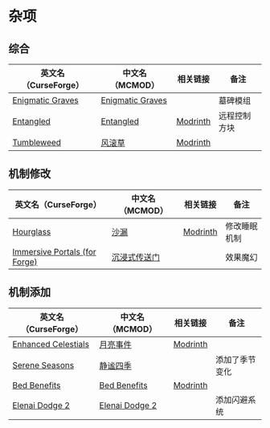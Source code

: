 # 杂项

## 综合

| 英文名（CurseForge）                                                              | 中文名（MCMOD）                                          | 相关链接                                        | 备注         |
| --------------------------------------------------------------------------------- | -------------------------------------------------------- | ----------------------------------------------- | ------------ |
| [Enigmatic Graves](https://www.curseforge.com/minecraft/mc-mods/enigmatic-graves) | [Enigmatic Graves](https://www.mcmod.cn/class/4720.html) |                                                 | 墓碑模组     |
| [Entangled](https://www.curseforge.com/minecraft/mc-mods/entangled)               | [Entangled](https://www.mcmod.cn/class/5939.html)        | [Modrinth](https://modrinth.com/mod/entangled)  | 远程控制方块 |
| [Tumbleweed](https://www.curseforge.com/minecraft/mc-mods/tumbleweed)             | [风滚草](https://www.mcmod.cn/class/1880.html)           | [Modrinth](https://modrinth.com/mod/tumbleweed) |              |

## 机制修改

| 英文名（CurseForge）                                                                                      | 中文名（MCMOD）                                      | 相关链接                                       | 备注         |
| --------------------------------------------------------------------------------------------------------- | ---------------------------------------------------- | ---------------------------------------------- | ------------ |
| [Hourglass](https://www.curseforge.com/minecraft/mc-mods/hourglass)                                       | [沙漏](https://www.mcmod.cn/class/4815.html)         | [Modrinth](https://modrinth.com/mod/hourglass) | 修改睡眠机制 |
| [Immersive Portals (for Forge)](https://www.curseforge.com/minecraft/mc-mods/immersive-portals-for-forge) | [沉浸式传送门](https://www.mcmod.cn/class/2410.html) |                                                | 效果魔幻     |

## 机制添加

| 英文名（CurseForge）                                                                    | 中文名（MCMOD）                                        | 相关链接                                                 | 备注           |
| --------------------------------------------------------------------------------------- | ------------------------------------------------------ | -------------------------------------------------------- | -------------- |
| [Enhanced Celestials](https://www.curseforge.com/minecraft/mc-mods/enhanced-celestials) | [月亮事件](https://www.mcmod.cn/class/3452.html)       | [Modrinth](https://modrinth.com/mod/enhanced-celestials) |                |
| [Serene Seasons](https://www.curseforge.com/minecraft/mc-mods/serene-seasons)           | [静谧四季](https://www.mcmod.cn/class/1132.html)       |                                                          | 添加了季节变化 |
| [Bed Benefits](https://www.curseforge.com/minecraft/mc-mods/bed-benefits)               | [Bed Benefits](https://www.mcmod.cn/class/9741.html)   | [Modrinth](https://modrinth.com/mod/bed-benefits)        |                |
| [Elenai Dodge 2](https://www.curseforge.com/minecraft/mc-mods/elenai-dodge-2)           | [Elenai Dodge 2](https://www.mcmod.cn/class/3835.html) |                                                          | 添加闪避系统   |
